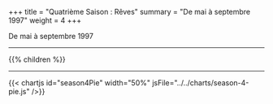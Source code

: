 +++
title = "Quatrième Saison : Rêves"
summary = "De mai à septembre 1997"
weight = 4
+++

De mai à septembre 1997

---
{{% children  %}}

---
{{< chartjs id="season4Pie" width="50%" jsFile="../../charts/season-4-pie.js" />}}
